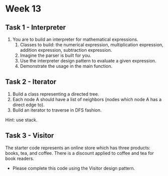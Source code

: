 # Week 13

## Task 1 - Interpreter

1. You are to build an interpreter for mathematical expressions.
   1. Classes to build: the numerical expression, multiplication expression, addition expression, subtraction expression. 
   1. Imagine the parser is built for you. 
   1. Use the interpreter design pattern to evaluate a given expression.
   1. Demonstrate the usage in the main function. 

## Task 2 - Iterator

1. Build a class representing a directed tree.
1. Each node A should have a list of neighbors (nodes which node A has a direct edge to).
1. Build an iterator to traverse in DFS fashion.

Hint: use stack.

## Task 3 - Visitor

The starter code represents an online store which has three products: books, tea, and coffee. There is a discount applied to coffee and tea for book readers.

- Please complete this code using the Visitor design pattern.

